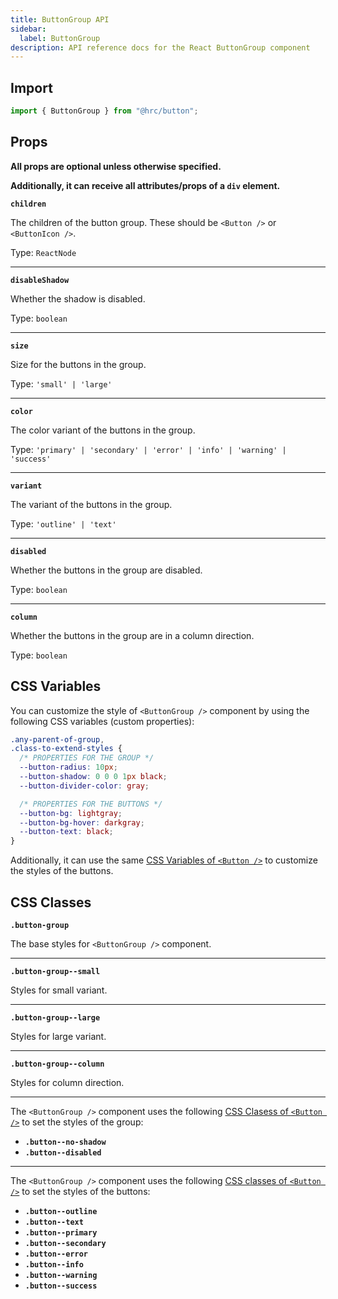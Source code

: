 ```yaml
---
title: ButtonGroup API
sidebar:
  label: ButtonGroup
description: API reference docs for the React ButtonGroup component
---
```


## Import

```js
import { ButtonGroup } from "@hrc/button";
```

## Props

**All props are optional unless otherwise specified.**

**Additionally, it can receive all attributes/props of a `div` element.**

**`children`**

The children of the button group. These should be `<Button />` or `<ButtonIcon />`.

Type: `ReactNode`

---

**`disableShadow`**

Whether the shadow is disabled.

Type: `boolean`

---

**`size`**

Size for the buttons in the group.

Type: `'small' | 'large'`

---

**`color`**

The color variant of the buttons in the group.

Type: `'primary' | 'secondary' | 'error' | 'info' | 'warning' | 'success'`

---

**`variant`**

The variant of the buttons in the group.

Type: `'outline' | 'text'`

---

**`disabled`**

Whether the buttons in the group are disabled.

Type: `boolean`

---

**`column`**

Whether the buttons in the group are in a column direction.

Type: `boolean`

## CSS Variables

You can customize the style of `<ButtonGroup />` component by using the
following CSS variables (custom properties):

```css
.any-parent-of-group,
.class-to-extend-styles {
  /* PROPERTIES FOR THE GROUP */
  --button-radius: 10px;
  --button-shadow: 0 0 0 1px black;
  --button-divider-color: gray;

  /* PROPERTIES FOR THE BUTTONS */
  --button-bg: lightgray;
  --button-bg-hover: darkgray;
  --button-text: black;
}
```

Additionally, it can use the same
[CSS Variables of `<Button />`](/api/button#css-variables) to customize the
styles of the buttons.

## CSS Classes

**`.button-group`**

The base styles for `<ButtonGroup />` component.

---

**`.button-group--small`**

Styles for small variant.

---

**`.button-group--large`**

Styles for large variant.

---

**`.button-group--column`**

Styles for column direction.

---

The `<ButtonGroup />` component uses the following
[CSS Clasess of `<Button />`](/api/button#css-classes) to set the styles of the
group:

- **`.button--no-shadow`**
- **`.button--disabled`**

---

The `<ButtonGroup />` component uses the following
[CSS classes of `<Button />`](/api/button#css-classes) to set the styles of the
buttons:

- **`.button--outline`**
- **`.button--text`**
- **`.button--primary`**
- **`.button--secondary`**
- **`.button--error`**
- **`.button--info`**
- **`.button--warning`**
- **`.button--success`**
